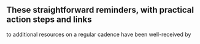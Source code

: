 ## These straightforward reminders, with practical action steps and links

to additional resources on a regular cadence have been well-received by